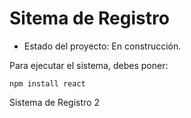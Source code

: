 <h1> Sitema de Registro</h1>

- Estado del proyecto: En construcción.

Para ejecutar el sistema, debes poner:

```npm install react```

Sistema de Registro 2
